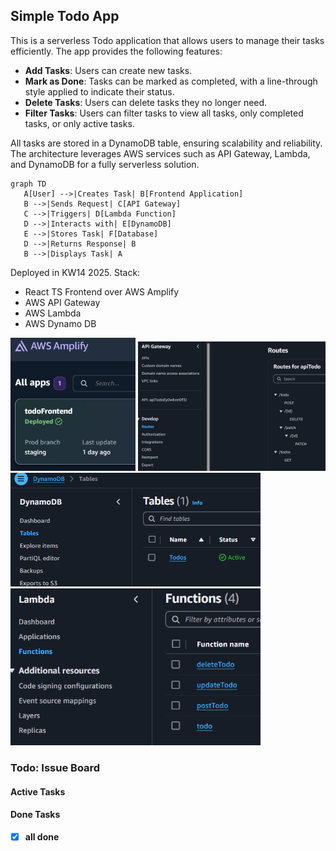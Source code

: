 ## Simple Todo App

This is a serverless Todo application that allows users to manage their tasks efficiently. The app provides the following features:

- **Add Tasks**: Users can create new tasks.
- **Mark as Done**: Tasks can be marked as completed, with a line-through style applied to indicate their status.
- **Delete Tasks**: Users can delete tasks they no longer need.
- **Filter Tasks**: Users can filter tasks to view all tasks, only completed tasks, or only active tasks.

All tasks are stored in a DynamoDB table, ensuring scalability and reliability. The architecture leverages AWS services such as API Gateway, Lambda, and DynamoDB for a fully serverless solution.

```mermaid
graph TD
   A[User] -->|Creates Task| B[Frontend Application]
   B -->|Sends Request| C[API Gateway]
   C -->|Triggers| D[Lambda Function]
   D -->|Interacts with| E[DynamoDB]
   E -->|Stores Task| F[Database]
   D -->|Returns Response| B
   B -->|Displays Task| A
```


Deployed in KW14 2025.
Stack:
- React TS Frontend over AWS Amplify
- AWS API Gateway
- AWS Lambda
- AWS Dynamo DB

<img src="src/assets/amplify.png" alt="Amplify Logo" width="200" />
<img src="src/assets/api.png" alt="API Logo" width="300" />
<img src="src/assets/dynamodb.png" alt="API Logo" width="400" />
<img src="src/assets/lambda.png" alt="API Logo" width="400" />

### Todo: Issue Board

#### Active Tasks

#### Done Tasks

- [x] **all done**
